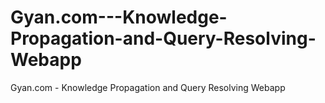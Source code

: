 # Gyan.com---Knowledge-Propagation-and-Query-Resolving-Webapp
Gyan.com - Knowledge Propagation and Query Resolving Webapp
